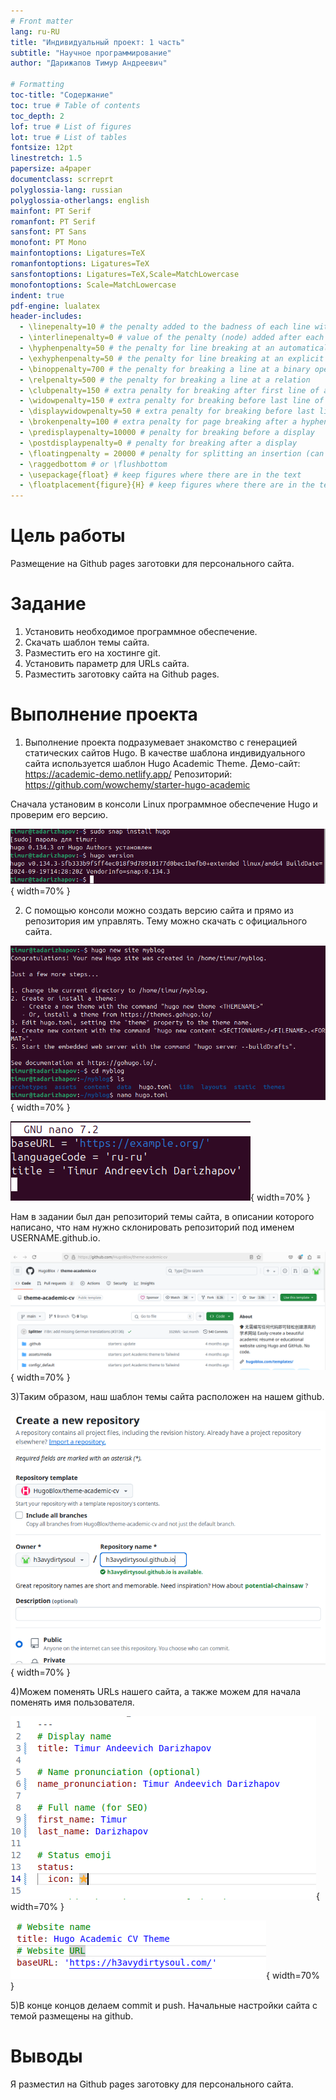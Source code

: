 ```yaml
---
# Front matter
lang: ru-RU
title: "Индивидуальный проект: 1 часть"
subtitle: "Научное программирование"
author: "Дарижапов Тимур Андреевич"

# Formatting
toc-title: "Содержание"
toc: true # Table of contents
toc_depth: 2
lof: true # List of figures
lot: true # List of tables
fontsize: 12pt
linestretch: 1.5
papersize: a4paper
documentclass: scrreprt
polyglossia-lang: russian
polyglossia-otherlangs: english
mainfont: PT Serif
romanfont: PT Serif
sansfont: PT Sans
monofont: PT Mono
mainfontoptions: Ligatures=TeX
romanfontoptions: Ligatures=TeX
sansfontoptions: Ligatures=TeX,Scale=MatchLowercase
monofontoptions: Scale=MatchLowercase
indent: true
pdf-engine: lualatex
header-includes:
  - \linepenalty=10 # the penalty added to the badness of each line within a paragraph (no associated penalty node) Increasing the value makes tex try to have fewer lines in the paragraph.
  - \interlinepenalty=0 # value of the penalty (node) added after each line of a paragraph.
  - \hyphenpenalty=50 # the penalty for line breaking at an automatically inserted hyphen
  - \exhyphenpenalty=50 # the penalty for line breaking at an explicit hyphen
  - \binoppenalty=700 # the penalty for breaking a line at a binary operator
  - \relpenalty=500 # the penalty for breaking a line at a relation
  - \clubpenalty=150 # extra penalty for breaking after first line of a paragraph
  - \widowpenalty=150 # extra penalty for breaking before last line of a paragraph
  - \displaywidowpenalty=50 # extra penalty for breaking before last line before a display math
  - \brokenpenalty=100 # extra penalty for page breaking after a hyphenated line
  - \predisplaypenalty=10000 # penalty for breaking before a display
  - \postdisplaypenalty=0 # penalty for breaking after a display
  - \floatingpenalty = 20000 # penalty for splitting an insertion (can only be split footnote in standard LaTeX)
  - \raggedbottom # or \flushbottom
  - \usepackage{float} # keep figures where there are in the text
  - \floatplacement{figure}{H} # keep figures where there are in the text
---
```


# Цель работы

Размещение на Github pages заготовки для персонального сайта.

# Задание

1. Установить необходимое программное обеспечение.
2. Скачать шаблон темы сайта.
3. Разместить его на хостинге git.
4. Установить параметр для URLs сайта.
5. Разместить заготовку сайта на Github pages.


# Выполнение проекта

1) Выполнение проекта подразумевает знакомство с генерацией статических сайтов Hugo.
В качестве шаблона индивидуального сайта используется шаблон Hugo Academic Theme.
    Демо-сайт: https://academic-demo.netlify.app/
    Репозиторий: https://github.com/wowchemy/starter-hugo-academic

Сначала установим в консоли Linux программное обеспечение Hugo и проверим его версию.

![Установка Hugo](image/1.PNG){ width=70% }

2) С помощью консоли можно создать версию сайта и прямо из репозитория им управлять. Тему можно скачать с официального сайта.

![Репозитории](image/2.PNG){ width=70% }

![Конфигурация сайта](image/3.PNG){ width=70% }

Нам в задании был дан репозиторий темы сайта, в описании которого написано, что нам нужно склонировать репозиторий под именем USERNAME.github.io. 

![Репозиторий темы](image/4.PNG){ width=70% }

3)Таким образом, наш шаблон темы сайта расположен на нашем github.

![Создание репозитория](image/5.PNG){ width=70% }

4)Можем поменять URLs нашего сайта, а также можем для начала поменять имя пользователя.

![Изменение имени](image/6.PNG){ width=70% }

![Изменение URLs](image/7.PNG){ width=70% }

5)В конце концов делаем commit и push. Начальные настройки сайта с темой размещены на github.

# Выводы

Я разместил на Github pages заготовку для персонального сайта.



